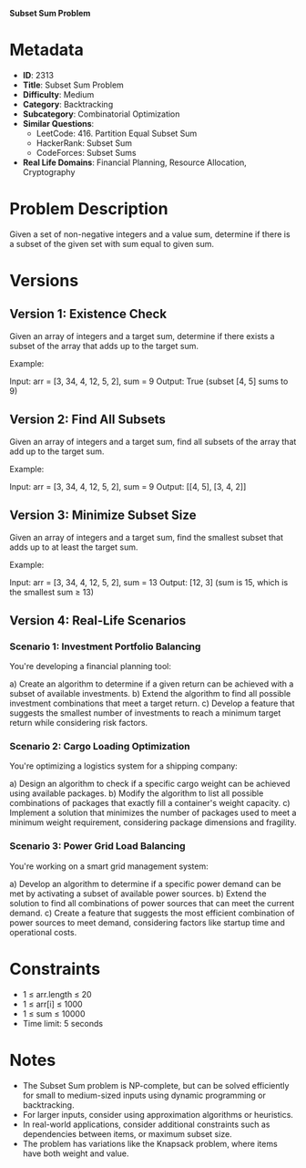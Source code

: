 **Subset Sum Problem**

# Metadata

- **ID**: 2313
- **Title**: Subset Sum Problem
- **Difficulty**: Medium
- **Category**: Backtracking
- **Subcategory**: Combinatorial Optimization
- **Similar Questions**:
  - LeetCode: 416. Partition Equal Subset Sum
  - HackerRank: Subset Sum
  - CodeForces: Subset Sums
- **Real Life Domains**: Financial Planning, Resource Allocation, Cryptography

# Problem Description

Given a set of non-negative integers and a value sum, determine if there is a subset of the given set with sum equal to given sum.

# Versions

## Version 1: Existence Check

Given an array of integers and a target sum, determine if there exists a subset of the array that adds up to the target sum.

Example:

Input: arr = [3, 34, 4, 12, 5, 2], sum = 9
Output: True (subset [4, 5] sums to 9)

## Version 2: Find All Subsets

Given an array of integers and a target sum, find all subsets of the array that add up to the target sum.

Example:

Input: arr = [3, 34, 4, 12, 5, 2], sum = 9
Output: [[4, 5], [3, 4, 2]]

## Version 3: Minimize Subset Size

Given an array of integers and a target sum, find the smallest subset that adds up to at least the target sum.

Example:

Input: arr = [3, 34, 4, 12, 5, 2], sum = 13
Output: [12, 3] (sum is 15, which is the smallest sum ≥ 13)

## Version 4: Real-Life Scenarios

### Scenario 1: Investment Portfolio Balancing

You're developing a financial planning tool:

a) Create an algorithm to determine if a given return can be achieved with a subset of available investments.
b) Extend the algorithm to find all possible investment combinations that meet a target return.
c) Develop a feature that suggests the smallest number of investments to reach a minimum target return while considering risk factors.

### Scenario 2: Cargo Loading Optimization

You're optimizing a logistics system for a shipping company:

a) Design an algorithm to check if a specific cargo weight can be achieved using available packages.
b) Modify the algorithm to list all possible combinations of packages that exactly fill a container's weight capacity.
c) Implement a solution that minimizes the number of packages used to meet a minimum weight requirement, considering package dimensions and fragility.

### Scenario 3: Power Grid Load Balancing

You're working on a smart grid management system:

a) Develop an algorithm to determine if a specific power demand can be met by activating a subset of available power sources.
b) Extend the solution to find all combinations of power sources that can meet the current demand.
c) Create a feature that suggests the most efficient combination of power sources to meet demand, considering factors like startup time and operational costs.

# Constraints

- 1 ≤ arr.length ≤ 20
- 1 ≤ arr[i] ≤ 1000
- 1 ≤ sum ≤ 10000
- Time limit: 5 seconds

# Notes

- The Subset Sum problem is NP-complete, but can be solved efficiently for small to medium-sized inputs using dynamic programming or backtracking.
- For larger inputs, consider using approximation algorithms or heuristics.
- In real-world applications, consider additional constraints such as dependencies between items, or maximum subset size.
- The problem has variations like the Knapsack problem, where items have both weight and value.
